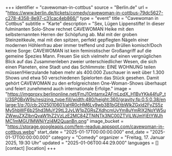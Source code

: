 +++
identifier = "cavewoman-in-cottbus"
source = "Berlin.de"
url = "https://www.berlin.de/tickets/comedy/cavewoman-in-cottbus-79dc5627-c278-4358-8e97-c31cac4eb866/"
type = "event"
title = "Cavewoman in Cottbus"
subtitle = "Karte"
description = "Sex, Lügen  Lippenstifte! In dieser fulminanten Solo-Show rechnet CAVEWOMAN Heike mit den selbsternannten Herren der Schöpfung ab. Mal mit der groben Steinzeitkeule, mal mit den spitzen, perfekt gepflegten Nägeln einer modernen Höhlenfrau aber immer treffend und zum Brüllen komisch!Doch keine Sorge: CAVEWOMAN ist kein feministischer Großangriff auf die gemeine Spezies Mann. Freuen Sie sich vielmehr auf einen vergnüglichen Blick auf das Zusammenleben zweier unterschiedlicher Wesen, die sich einen Planeten, eine Stadt und das Schlimmste: EINE WOHNUNG teilen müssen!Hierzulande haben mehr als 400.000 Zuschauer in weit über 1.300 Shows und etwa 50 verschiedenen Spielorten das Stück gesehen. Damit gehört CAVEWOMAN zu den erfolgreichsten One-Woman-Shows überhaupt und feiert zunehmend auch internationale Erfolge."
image = "https://imgproxy.berlinonline.net/FmJ1Ontamx2AFmLpdX_H1BvYKk44fuP_tU3SP0BxW9s/resizing_type:fill/width:480/height:360/gravity:fp:0.5:0.38/enlarge:1/q:70/cb:2025010601/aHR0cHM6Ly9wb3B1bGEtbWlkZGxld2FyZS5zMy5hbWF6b25hd3MuY29tL2JvLW1pZGRsZXdhcmUvYm8uYmRlX2NoYW5uZWwuZXZlbnQvaW1hZ2VzLzE2MC84ZTNjNTk3NC00ZTVjLWJmYjEtYWJhMC1mMGU1MWNjYzI4M2QuanBn.png"
image_bucket = "https://storage.googleapis.com/fem-readup.appspot.com/cavewoman-in-cottbus.webp"
start_date = "2025-01-17T00:00:00.000"
end_date = "2025-01-17T00:00:00.000"
category = "Comedy"
organizer = "Freitag, 17. Januar 2025, 19:30 Uhr"
updated = "2025-01-06T00:44:29.000"
languages = []
[contact]
[location]
+++